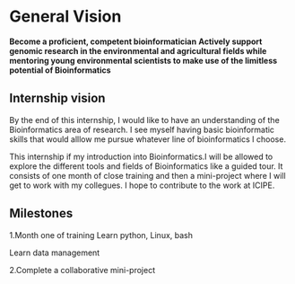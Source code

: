 # General Vision

**Become a proficient, competent bioinformatician**
**Actively support genomic research in the environmental and agricultural fields while mentoring young environmental scientists to make use of the limitless potential of Bioinformatics**

## Internship vision
By the end of this internship, I would like to have an understanding of the Bioinformatics area of research. I see myself having basic bioinformatic skills that would alllow me pursue whatever  line of bioinformatics I choose.

This internship if my introduction into Bioinformatics.I will be allowed to explore the different tools and fields of Bioinformatics like a guided tour.
It consists of one month of close training and then a mini-project where I will get to work with my collegues. I hope to contribute to the work at ICIPE.

## Milestones

1.Month one of training
Learn python, Linux, bash

Learn data management

2.Complete a collaborative mini-project
